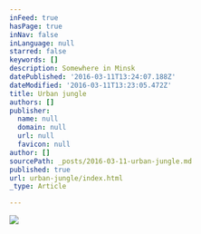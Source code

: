 ```yaml
---
inFeed: true
hasPage: true
inNav: false
inLanguage: null
starred: false
keywords: []
description: Somewhere in Minsk
datePublished: '2016-03-11T13:24:07.188Z'
dateModified: '2016-03-11T13:23:05.472Z'
title: Urban jungle
authors: []
publisher:
  name: null
  domain: null
  url: null
  favicon: null
author: []
sourcePath: _posts/2016-03-11-urban-jungle.md
published: true
url: urban-jungle/index.html
_type: Article

---
```

![](https://the-grid-user-content.s3-us-west-2.amazonaws.com/bf445da3-6041-442f-bf5f-69057b9109f5.jpg)